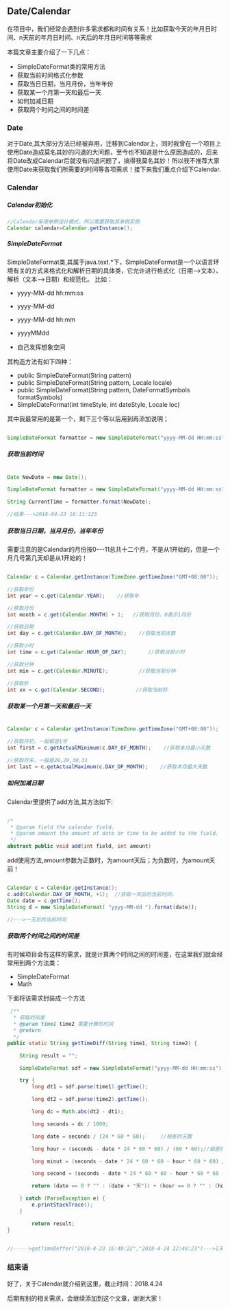 ## Date/Calendar

在项目中，我们经常会遇到许多需求都和时间有关系！比如获取今天的年月日时间、n天前的年月日时间、n天后的年月日时间等等需求

本篇文章主要介绍了一下几点：

- SimpleDateFormat类的常用方法
- 获取当前时间格式化参数
- 获取当日日期，当月月份，当年年份
- 获取某一个月第一天和最后一天
- 如何加减日期
- 获取两个时间之间的时间差

### Date

对于Date,其大部分方法已经被弃用，迁移到Calendar上，同时我曾在一个项目上使用Date造成莫名其妙的闪退的大问题，至今也不知道是什么原因造成的，后来将Date改成Calendar后就没有闪退问题了，搞得我莫名其妙！所以我不推荐大家使用Date来获取我们所需要的时间等各项需求！接下来我们重点介绍下Calendar.

### Calendar


##### Calendar初始化

```java
//Calendar采用单例设计模式，所以需要获取其单例实例
Calendar calendar=Calendar.getInstance();
```

##### SimpleDateFormat

SimpleDateFormat类,其属于java.text.*下，SimpleDateFormat是一个以语言环境有关的方式来格式化和解析日期的具体类，它允许进行格式化（日期-->文本）、解析（文本-->日期）和规范化。
比如：

- yyyy-MM-dd hh:mm:ss

- yyyy-MM-dd

- yyyy-MM-dd hh:mm

- yyyyMMdd

- 自己发挥想象空间

其构造方法有如下四种：

- public SimpleDateFormat(String pattern)
- public SimpleDateFormat(String pattern, Locale locale)
- public SimpleDateFormat(String pattern, DateFormatSymbols formatSymbols)
- SimpleDateFormat(int timeStyle, int dateStyle, Locale loc)

其中我最常用的是第一个，剩下三个等以后用到再添加说明；

```java

SimpleDateFormat formatter = new SimpleDateFormat("yyyy-MM-dd HH:mm:ss");
```



##### 获取当前时间

```java

Date NowDate = new Date();

SimpleDateFormat formatter = new SimpleDateFormat("yyyy-MM-dd HH:mm:ss");

String CurrentTime = formatter.format(NowDate);

//结果--->2018-04-23 18:11:123

```

##### 获取当日日期，当月月份，当年年份

需要注意的是Calendar的月份按0---11总共十二个月，不是从1开始的，但是一个月几号第几天却是从1开始的！


```java

Calendar c = Calendar.getInstance(TimeZone.getTimeZone("GMT+08:00"));    //获取东八区时间

//获取年份
int year = c.get(Calendar.YEAR);    //获取年

//获取月份
int month = c.get(Calendar.MONTH) + 1;   //获取月份，0表示1月份

//获取日期
int day = c.get(Calendar.DAY_OF_MONTH);    //获取当前天数

//获取小时
int time = c.get(Calendar.HOUR_OF_DAY);       //获取当前小时

//获取分钟
int min = c.get(Calendar.MINUTE);          //获取当前分钟

//获取秒
int xx = c.get(Calendar.SECOND);          //获取当前秒

```

##### 获取某一个月第一天和最后一天

```java

Calendar c = Calendar.getInstance(TimeZone.getTimeZone("GMT+08:00"));    //获取东八区时间

//获取月初，一般都是1号
int first = c.getActualMinimum(c.DAY_OF_MONTH);    //获取本月最小天数

//获取月末，一般是28,29,30,31
int last = c.getActualMaximum(c.DAY_OF_MONTH);    //获取本月最大天数

```




##### 如何加减日期

Calendar里提供了add方法,其方法如下:

```java

/*
 * @param field the calendar field.
 * @param amount the amount of date or time to be added to the field.
 */
abstract public void add(int field, int amount)

```

add使用方法,amount参数为正数时，为amount天后；为负数时，为amount天前！


```java

Calendar c = Calendar.getInstance();
c.add(Calendar.DAY_OF_MONTH, +1);  //获取一天后的当前时间，
Date date = c.getTime();
String d = new SimpleDateFormat( "yyyy-MM-dd ").format(date));

//--->一天后的当前时间

```



##### 获取两个时间之间的时间差

有时候项目会有这样的需求，就是计算两个时间之间的时间差，在这里我们就会经常用到两个方法类：

- SimpleDateFormat
- Math

下面将该需求封装成一个方法

```java
 /**
  * 获取时间差
  * @param time1 time2 需要计算的时间
  * @return
  */
public static String getTimeDiff(String time1, String time2) {

    String result = "";

    SimpleDateFormat sdf = new SimpleDateFormat("yyyy-MM-dd HH:mm:ss");

    try {
        long dt1 = sdf.parse(time1).getTime();

        long dt2 = sdf.parse(time2).getTime();

        long dc = Math.abs(dt2 - dt1);

        long seconds = dc / 1000;

        long date = seconds / (24 * 60 * 60);     //相差的天数

        long hour = (seconds - date * 24 * 60 * 60) / (60 * 60);//相差的小时数

        long minut = (seconds - date * 24 * 60 * 60 - hour * 60 * 60) / (60);//相差的分钟数

        long second = (seconds - date * 24 * 60 * 60 - hour * 60 * 60 - minut * 60);//相差的秒数

        return (date == 0 ? "" : (date + "天")) + (hour == 0 ? "" : (hour + "小时")) + (minut == 0 ? "" : (minut + "分")) + (second == 0 ? "" : (second + "秒"));

    } catch (ParseException e) {
        e.printStackTrace();
    }

        return result;
}


//----->getTimeDeffer("2018-4-23 16:48:22","2018-4-24 22:48:23")--->1天6小时1秒

```

### 结束语

好了，关于Calendar就介绍到这里，截止时间：2018.4.24

后期有别的相关需求，会继续添加到这个文章，谢谢大家！









